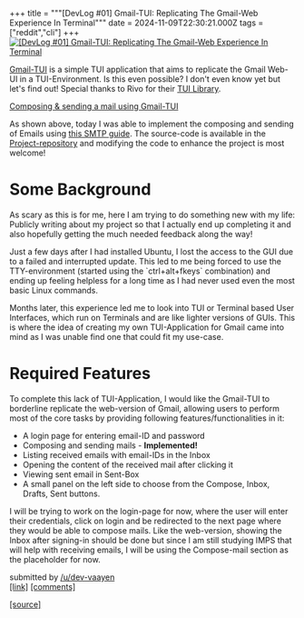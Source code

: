 +++
title = """[DevLog #01] Gmail-TUI: Replicating The Gmail-Web Experience In Terminal"""
date = 2024-11-09T22:30:21.000Z
tags = ["reddit","cli"]
+++
[![[DevLog #01] Gmail-TUI: Replicating The Gmail-Web Experience In Terminal](https://external-preview.redd.it/B1R7goUj5YJioiUWp6koXm7ITlF6gPTbUaWQNkmXtkU.jpg?width=640&crop=smart&auto=webp&s=0a3a6aa9048ae1e598a3fb40a4dd924e6ef7c937 "[DevLog #01] Gmail-TUI: Replicating The Gmail-Web Experience In Terminal")](https://www.reddit.com/r/commandline/comments/1gnlscc/devlog_01_gmailtui_replicating_the_gmailweb/)

[Gmail-TUI](https://github.com/dev-vaayen/Gmail-TUI/) is a simple TUI application that aims to replicate the Gmail Web-UI in a TUI-Environment. Is this even possible? I don't even know yet but let's find out! Special thanks to Rivo for their [TUI Library](https://github.com/rivo/tview/tree/master).

[Composing & sending a mail using Gmail-TUI](https://i.redd.it/h7hl604u4yzd1.gif)

As shown above, today I was able to implement the composing and sending of Emails using [this SMTP guide](https://www.geeksforgeeks.org/sending-email-using-smtp-in-golang/). The source-code is available in the [Project-repository](https://github.com/dev-vaayen/Gmail-TUI/blob/main/README.md) and modifying the code to enhance the project is most welcome!

Some Background
===============

As scary as this is for me, here I am trying to do something new with my life: Publicly writing about my project so that I actually end up completing it and also hopefully getting the much needed feedback along the way!

Just a few days after I had installed Ubuntu, I lost the access to the GUI due to a failed and interrupted update. This led to me being forced to use the TTY-environment (started using the \`ctrl+alt+fkeys\` combination) and ending up feeling helpless for a long time as I had never used even the most basic Linux commands.

Months later, this experience led me to look into TUI or Terminal based User Interfaces, which run on Terminals and are like lighter versions of GUIs. This is where the idea of creating my own TUI-Application for Gmail came into mind as I was unable find one that could fit my use-case.

Required Features
=================

To complete this lack of TUI-Application, I would like the Gmail-TUI to borderline replicate the web-version of Gmail, allowing users to perform most of the core tasks by providing following features/functionalities in it:

*   A login page for entering email-ID and password
*   Composing and sending mails - **Implemented!**
*   Listing received emails with email-IDs in the Inbox
*   Opening the content of the received mail after clicking it
*   Viewing sent email in Sent-Box
*   A small panel on the left side to choose from the Compose, Inbox, Drafts, Sent buttons.

I will be trying to work on the login-page for now, where the user will enter their credentials, click on login and be redirected to the next page where they would be able to compose mails. Like the web-version, showing the Inbox after signing-in should be done but since I am still studying IMPS that will help with receiving emails, I will be using the Compose-mail section as the placeholder for now.

submitted by [/u/dev-vaayen](https://www.reddit.com/user/dev-vaayen)  
[\[link\]](https://www.reddit.com/r/commandline/comments/1gnlscc/devlog_01_gmailtui_replicating_the_gmailweb/) [\[comments\]](https://www.reddit.com/r/commandline/comments/1gnlscc/devlog_01_gmailtui_replicating_the_gmailweb/)

[[source]](https://www.reddit.com/r/commandline/comments/1gnlscc/devlog_01_gmailtui_replicating_the_gmailweb/)
